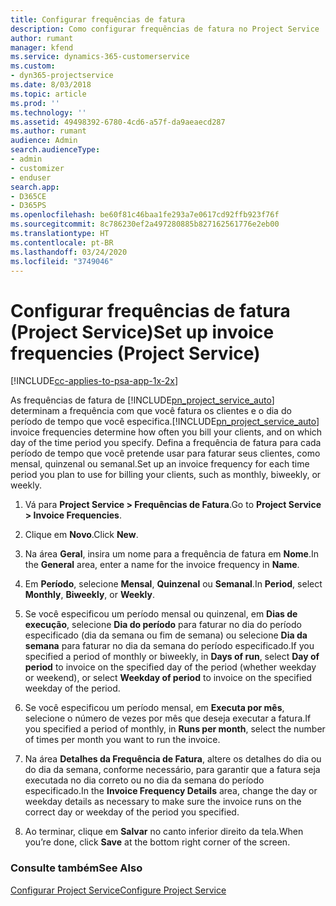 ```yaml
---
title: Configurar frequências de fatura
description: Como configurar frequências de fatura no Project Service
author: rumant
manager: kfend
ms.service: dynamics-365-customerservice
ms.custom:
- dyn365-projectservice
ms.date: 8/03/2018
ms.topic: article
ms.prod: ''
ms.technology: ''
ms.assetid: 49498392-6780-4cd6-a57f-da9aeaecd287
ms.author: rumant
audience: Admin
search.audienceType:
- admin
- customizer
- enduser
search.app:
- D365CE
- D365PS
ms.openlocfilehash: be60f81c46baa1fe293a7e0617cd92ffb923f76f
ms.sourcegitcommit: 8c786230ef2a497280885b827162561776e2eb00
ms.translationtype: HT
ms.contentlocale: pt-BR
ms.lasthandoff: 03/24/2020
ms.locfileid: "3749046"
---
```

# <a name="set-up-invoice-frequencies-project-service"></a><span data-ttu-id="69f40-103">Configurar frequências de fatura (Project Service)</span><span class="sxs-lookup"><span data-stu-id="69f40-103">Set up invoice frequencies (Project Service)</span></span>

[!INCLUDE[cc-applies-to-psa-app-1x-2x](../includes/cc-applies-to-psa-app-1x-2x.md)]

<span data-ttu-id="69f40-104">As frequências de fatura de [!INCLUDE[pn_project_service_auto](../includes/pn-project-service-auto.md)] determinam a frequência com que você fatura os clientes e o dia do período de tempo que você especifica.</span><span class="sxs-lookup"><span data-stu-id="69f40-104">[!INCLUDE[pn_project_service_auto](../includes/pn-project-service-auto.md)] invoice frequencies determine how often you bill your clients, and on which day of the time period you specify.</span></span> <span data-ttu-id="69f40-105">Defina a frequência de fatura para cada período de tempo que você pretende usar para faturar seus clientes, como mensal, quinzenal ou semanal.</span><span class="sxs-lookup"><span data-stu-id="69f40-105">Set up an invoice frequency for each time period you plan to use for billing your clients, such as monthly, biweekly, or weekly.</span></span>  
  
1.  <span data-ttu-id="69f40-106">Vá para **Project Service > Frequências de Fatura**.</span><span class="sxs-lookup"><span data-stu-id="69f40-106">Go to **Project Service > Invoice Frequencies**.</span></span>  
  
2.  <span data-ttu-id="69f40-107">Clique em **Novo**.</span><span class="sxs-lookup"><span data-stu-id="69f40-107">Click **New**.</span></span>  
  
3.  <span data-ttu-id="69f40-108">Na área **Geral**, insira um nome para a frequência de fatura em **Nome**.</span><span class="sxs-lookup"><span data-stu-id="69f40-108">In the **General** area, enter a name for the invoice frequency in **Name**.</span></span>  
  
4.  <span data-ttu-id="69f40-109">Em **Período**, selecione **Mensal**, **Quinzenal** ou **Semanal**.</span><span class="sxs-lookup"><span data-stu-id="69f40-109">In **Period**, select **Monthly**, **Biweekly**, or **Weekly**.</span></span>  
  
5.  <span data-ttu-id="69f40-110">Se você especificou um período mensal ou quinzenal, em **Dias de execução**, selecione **Dia do período** para faturar no dia do período especificado (dia da semana ou fim de semana) ou selecione **Dia da semana** para faturar no dia da semana do período especificado.</span><span class="sxs-lookup"><span data-stu-id="69f40-110">If you specified a period of monthly or biweekly, in **Days of run**, select **Day of period** to invoice on the specified day of the period (whether weekday or weekend), or select **Weekday of period** to invoice on the specified weekday of the period.</span></span>  
  
6.  <span data-ttu-id="69f40-111">Se você especificou um período mensal, em **Executa por mês**, selecione o número de vezes por mês que deseja executar a fatura.</span><span class="sxs-lookup"><span data-stu-id="69f40-111">If you specified a period of monthly, in **Runs per month**, select the number of times per month you want to run the invoice.</span></span>  
  
7.  <span data-ttu-id="69f40-112">Na área **Detalhes da Frequência de Fatura**, altere os detalhes do dia ou do dia da semana, conforme necessário, para garantir que a fatura seja executada no dia correto ou no dia da semana do período especificado.</span><span class="sxs-lookup"><span data-stu-id="69f40-112">In the **Invoice Frequency Details** area, change the day or weekday details as necessary to make sure the invoice runs on the correct day or weekday of the period you specified.</span></span>  
  
8.  <span data-ttu-id="69f40-113">Ao terminar, clique em **Salvar** no canto inferior direito da tela.</span><span class="sxs-lookup"><span data-stu-id="69f40-113">When you’re done, click **Save** at the bottom right corner of the screen.</span></span>  
  
### <a name="see-also"></a><span data-ttu-id="69f40-114">Consulte também</span><span class="sxs-lookup"><span data-stu-id="69f40-114">See Also</span></span>  
 [<span data-ttu-id="69f40-115">Configurar Project Service</span><span class="sxs-lookup"><span data-stu-id="69f40-115">Configure Project Service</span></span>](../project-service/configure.md)
